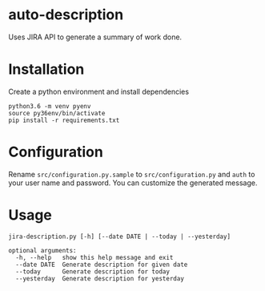 # auto-description

Uses JIRA API to generate a summary of work done.

# Installation

Create a python environment and install dependencies

```
python3.6 -m venv pyenv
source py36env/bin/activate
pip install -r requirements.txt
```

# Configuration

Rename `src/configuration.py.sample` to `src/configuration.py` and `auth` to your user name and password. You can customize the generated message.

# Usage

```
jira-description.py [-h] [--date DATE | --today | --yesterday]

optional arguments:
  -h, --help   show this help message and exit
  --date DATE  Generate description for given date
  --today      Generate description for today
  --yesterday  Generate description for yesterday
```
